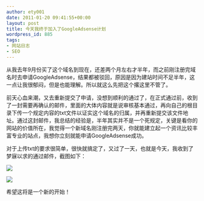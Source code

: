 ```yaml
---
author: ety001
date: 2011-01-20 09:41:55+00:00
layout: post
title: 今天我终于加入了GoogleAdsense计划
wordpress_id: 885
tags:
- 网站日志
- SEO
---
```


从我去年9月份买了这个域名到现在，还差两个月左右才半年，而之前刚注册完域名时去申请GoogleAdsense，结果都被驳回，原因是因为建站时间不足半年，这一点让我很郁闷，但是也能理解。所以就这么先把这个撂这里不管了。

前天心血来潮，又去重新提交了申请，没想到顺利的通过了，在正式通过前，收到了一封需要再确认的邮件，里面的大体内容就是说审核基本通过，再向自己的根目录下传一个规定内容的txt文件以证实这个域名的归属，并再重新提交该文件地址。通过这封邮件，我总结的经验是，半年其实并不是一个死规定，关键是看你的网站的价值所在，我觉得一个新域名刚注册完两天，你就能建立起一个资讯比较丰富专业的站点，我想你立刻就能申请GoogleAdsense成功。

对于上传txt的要求很简单，很快就搞定了，又过了一天，也就是今天，我收到了梦寐以求的通过邮件，截图如下：

![](http://farm6.static.flickr.com/5163/5372457816_1038981f03.jpg)

![](http://farm6.static.flickr.com/5205/5371857991_57121259dc.jpg)

希望这将是一个新的开始！

